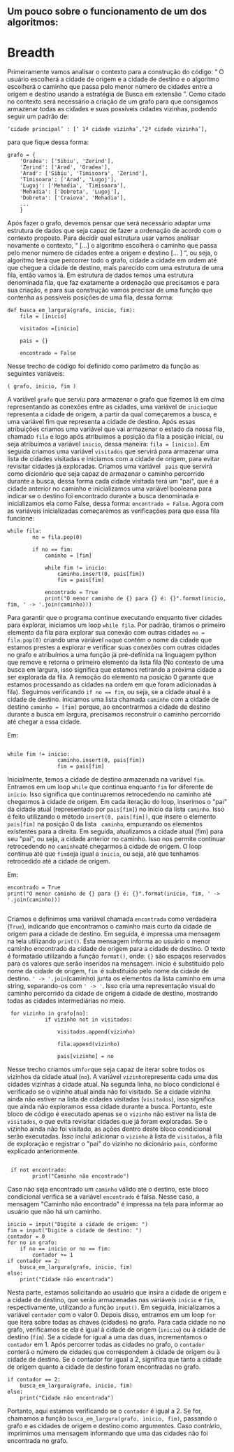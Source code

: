 ## Um pouco sobre o funcionamento de um dos algoritmos: 
# Breadth

Primeiramente vamos analisar o contexto para a construção do código: 
“ O usuário escolherá a cidade de origem e a cidade de destino e o algoritmo escolherá o caminho que passa pelo menor número de cidades entre a origem e destino usando a estratégia de Busca em extensão ”.
Como citado no contexto será necessário a criação de um grafo para que consigamos armazenar todas as cidades e suas possíveis cidades vizinhas, podendo seguir um padrão de:  

``` ‘cidade principal’ : [‘ 1ª cidade vizinha’,‘2ª cidade vizinha’], ```

para que fique dessa forma: 

```
grafo = {
    'Oradea': ['Sibiu', 'Zerind'],
    'Zerind': ['Arad', 'Oradea'],
    'Arad': ['Sibiu', 'Timisoara', 'Zerind'],
    'Timisoara': ['Arad', 'Lugoj'],
    'Lugoj': ['Mehadia', 'Timisoara'],
    'Mehadia': ['Dobreta', 'Lugoj'],
    'Dobreta': ['Craiova', 'Mehadia'], 
    ...
    }

```

Após fazer o grafo, devemos pensar que será necessário adaptar uma estrutura de dados que seja capaz de fazer a ordenação de acordo com o contexto proposto. Para decidir qual estrutura usar vamos analisar novamente o contexto, “ [...] o algoritmo escolherá o caminho que passa pelo menor número de cidades entre a origem e destino [… ] “, ou seja, o algoritmo terá que percorrer todo o grafo, cidade a cidade em ordem até que chegue a cidade de destino, mais parecido com uma estrutura de uma fila, então vamos lá. Em estrutura de dados temos uma estrutura denominada fila, que faz exatamente a ordenação que precisamos e para sua criação, e para sua construção vamos precisar de uma função que contenha as possíveis posições de uma fila, dessa forma:

```
def busca_em_largura(grafo, inicio, fim):
    fila = [inicio]
    
    visitados =[inicio]

    pais = {}
    
    encontrado = False
```

Nesse trecho de código foi definido como parâmetro da função as seguintes variáveis: 

 ``` ( grafo, inicio, fim ) ```

A variável ```grafo``` que serviu para armazenar o grafo que fizemos lá em cima representando as conexões entre as cidades, uma variável de ```inicio```que representa a cidade de origem, a partir da qual começaremos a busca, e uma variável fim que representa a cidade de destino. Após essas atribuições criamos uma variável que vai armazenar o estado da nossa fila, chamado ```fila``` e logo após atribuímos a posição da fila a posição inicial, ou seja atribuímos a variável ```inicio```, dessa maneira: ```fila = [inicio]```. Em seguida criamos uma variável ```visitados``` que servirá para armazenar uma lista de cidades visitadas e iniciamos com a cidade de origem, para evitar revisitar cidades já exploradas. Criamos uma variável ``` pais``` que servirá como dicionário que seja capaz de  armazenar o caminho percorrido durante a busca, dessa forma cada cidade visitada terá um "pai", que é a cidade anterior no caminho e inicializamos uma variável booleana para indicar se o destino foi encontrado durante a busca denominada e inicializamos ela como False, dessa forma: ```encontrado = False```. Agora com as variáveis inicializadas começaremos as verificações para que essa fila funcione:

```
while fila:
        no = fila.pop(0)

        if no == fim:
            caminho = [fim]

            while fim != inicio:
                caminho.insert(0, pais[fim])
                fim = pais[fim]
            
            encontrado = True
            print("O menor caminho de {} para {} é: {}".format(inicio, fim, ' -> '.join(caminho)))

```

Para garantir que o programa continue executando enquanto tiver cidades para explorar, iniciamos um loop ```while fila```. Por padrão, tiramos o primeiro elemento da fila para explorar sua conexão com outras cidades ```no = fila.pop(0)``` criando uma variável ```no```que contém o nome da cidade que estamos prestes a explorar e verificar suas conexões com outras cidades no grafo e atribuímos a uma função já pré-definida na linguagem python que remove e retorna o primeiro elemento da lista fila (No contexto de uma busca em largura, isso significa que estamos retirando a próxima cidade a ser explorada da fila. A remoção do elemento na posição 0 garante que estamos processando as cidades na ordem em que foram adicionadas à fila). Seguimos verificando ```if no == fim```,  ou seja, se a cidade atual é a cidade de destino. Iniciamos uma lista chamada ```caminho``` com a cidade de destino ```caminho = [fim]``` porque, ao encontrarmos a cidade de destino durante a busca em largura, precisamos reconstruir o caminho percorrido até chegar a essa cidade. 

Em:  

```

while fim != inicio:
                caminho.insert(0, pais[fim])
                fim = pais[fim]

```
Inicialmente, temos a cidade de destino armazenada na variável ```fim```. Entramos em um loop ```while``` que continua enquanto ```fim``` for diferente de ```inicio```. Isso significa que continuaremos retrocedendo no caminho até chegarmos à cidade de origem. Em cada iteração do loop, inserimos o "pai" da cidade atual (representado por ```pais[fim]```) no início da lista ```caminho```. Isso é feito utilizando o método ```insert(0, pais[fim])```, que insere o elemento ```pais[fim]``` na posição 0 da lista ``` caminho```, empurrando os elementos existentes para a direita. Em seguida, atualizamos a cidade atual (fim) para seu "pai", ou seja, a cidade anterior no caminho. Isso nos permite continuar retrocedendo no ```caminho```até chegarmos à cidade de origem. O loop continua até que ```fim```seja igual a ```inicio```, ou seja, até que tenhamos retrocedido até a cidade de origem.

Em:

```
encontrado = True 
print("O menor caminho de {} para {} é: {}".format(inicio, fim, ' -> '.join(caminho)))


```

Criamos e definimos uma variável chamada ```encontrada``` como verdadeira (```True```), indicando que encontramos o caminho mais curto da cidade de origem para a cidade de destino. Em seguida, é impressa uma mensagem na tela utilizando ```print()```. Esta mensagem informa ao usuário o menor caminho encontrado da cidade de origem para a cidade de destino. O texto é formatado utilizando a função ```format()```, onde: ```{}``` são espaços reservados para os valores que serão inseridos na mensagem. inicio é substituído pelo nome da cidade de origem, ```fim ```é substituído pelo nome da cidade de destino. ``` ' -> '.join ```(caminho) junta os elementos da lista caminho em uma string, separando-os com ```' -> '```. Isso cria uma representação visual do caminho percorrido da cidade de origem à cidade de destino, mostrando todas as cidades intermediárias no meio.
```
 for vizinho in grafo[no]:
            if vizinho not in visitados:

                visitados.append(vizinho)

                fila.append(vizinho)

                pais[vizinho] = no

```

Nesse trecho criamos um``` for ```que seja capaz de iterar sobre todos os vizinhos da cidade atual (```no```). A variável ```vizinho```representa cada uma das cidades vizinhas à cidade atual. Na segunda linha, no bloco condicional é verificado se o vizinho atual ainda não foi visitado. Se a cidade vizinha ainda não estiver na lista de cidades visitadas (```visitados```), isso significa que ainda não exploramos essa cidade durante a busca. Portanto, este bloco de código é executado apenas se o ```vizinho``` não estiver na lista de ```visitados```, o que evita revisitar cidades que já foram exploradas. Se o vizinho ainda não foi visitado, as ações dentro deste bloco condicional serão executadas. Isso inclui adicionar o ```vizinho``` à lista de ```visitados```, à fila de exploração e registrar o "pai" do vizinho no dicionário ```pais```, conforme explicado anteriormente.

```

 if not encontrado:
        print("Caminho não encontrado")

```

Caso não seja encontrado um ```caminho``` válido até o destino, este bloco condicional verifica se a variável ```encontrado``` é falsa. Nesse caso, a mensagem "Caminho não encontrado" é impressa na tela para informar ao usuário que não há um caminho.
```
inicio = input("Digite a cidade de origem: ")
fim = input("Digite a cidade de destino: ")
contador = 0
for no in grafo:
    if no == inicio or no == fim:
        contador += 1
if contador == 2:
    busca_em_largura(grafo, inicio, fim)
else:
    print("Cidade não encontrada")

```

Nesta parte, estamos solicitando ao usuário que insira a cidade de origem e a cidade de destino, que serão armazenadas nas variáveis ```inicio``` e ```fim```, respectivamente, utilizando a função ```input()```. Em seguida, inicializamos a variável ```contador``` com o valor 0. Depois disso, entramos em um loop ```for``` que itera sobre todas as chaves (cidades) no grafo. Para cada cidade no no grafo, verificamos se ela é igual à cidade de origem (```inicio```) ou à cidade de destino (```fim```). Se a cidade for igual a uma das duas, incrementamos o ```contador``` em 1. Após percorrer todas as cidades no grafo, o ```contador``` conterá o número de cidades que correspondem à cidade de origem ou à cidade de destino. Se o contador for igual a 2, significa que tanto a cidade de origem quanto a cidade de destino foram encontradas no grafo.
```
if contador == 2:
    busca_em_largura(grafo, inicio, fim)
else:
    print("Cidade não encontrada")

```

Portanto, aqui estamos verificando se o ```contador``` é igual a 2. Se for, chamamos a função ```busca_em_largura(grafo, inicio, fim)```, passando o grafo e as cidades de origem e destino como argumentos. Caso contrário, imprimimos uma mensagem informando que uma das cidades não foi encontrada no grafo.
